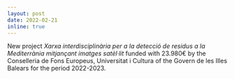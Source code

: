 ```yaml
---
layout: post
date: 2022-02-21
inline: true
---
```

New project <i> Xarxa interdisciplinària per a la detecció de residus a la Mediterrània mitjançant imatges satèl·lit</i> funded with 23.980€ by the Conselleria de Fons Europeus, Universitat i Cultura of the Govern de les Illes Balears for the period 2022-2023.
